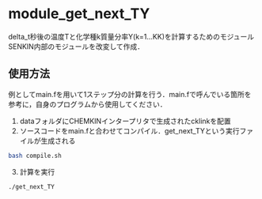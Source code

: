 # module_get_next_TY
delta_t秒後の温度Tと化学種k質量分率Y(k=1...KK)を計算するためのモジュール  
SENKIN内部のモジュールを改変して作成．  
## 使用方法
例としてmain.fを用いて1ステップ分の計算を行う．main.fで呼んでいる箇所を参考に，自身のプログラムから使用してください．
1. dataフォルダにCHEMKINインタープリタで生成されたcklinkを配置
2. ソースコードをmain.fと合わせてコンパイル．get_next_TYという実行ファイルが生成される
```bash
bash compile.sh
```
3. 計算を実行
```bash
./get_next_TY
```